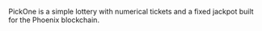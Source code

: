 PickOne is a simple lottery with numerical tickets and a fixed jackpot built for the Phoenix blockchain.
